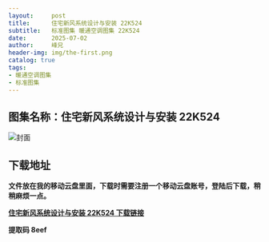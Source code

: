 ```yaml
---
layout:     post
title:      住宅新风系统设计与安装 22K524
subtitle:   标准图集 暖通空调图集 22K524
date:       2025-07-02
author:     峰兄
header-img: img/the-first.png
catalog: true
tags:
- 暖通空调图集
- 标准图集
---
```

## 图集名称：住宅新风系统设计与安装 22K524
![封面](https://pic1.imgdb.cn/item/6866203458cb8da5c88b659c.jpg)


## 下载地址 ##
**文件放在我的移动云盘里面，下载时需要注册一个移动云盘账号，登陆后下载，稍稍麻烦一点。**  
  
[**住宅新风系统设计与安装 22K524 下载链接**](https://caiyun.139.com/w/i/2nQQU3N7JPLod)


**提取码 8eef**

